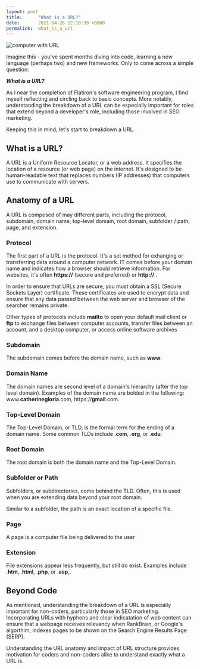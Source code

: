 ```yaml
---
layout: post
title:      "What is a URL?"
date:       2021-04-26 22:10:39 +0000
permalink:  what_is_a_url
---
```



![computer with URL](https://webhostreviewers.com/wp-content/uploads/2018/07/what-is-URL-770x503.jpg)

Imagine this - you've spent months diving into code, learning a new language (perhaps two) and new frameworks. Only to come across a simple question:

***What is a URL?***

As I near the completion of Flatiron's software engineering program, I find myself reflecting and circling back to basic concepts. More notably, understanding the breakdown of a URL can be especially important for roles that extend beyond a developer's role, including those involved in SEO marketing.

Keeping this in mind, let's start to breakdown a URL.

## What is a URL?

A URL is a Uniform Resource Locator, or a web address. It specifies the location of a resource (or web page) on the internet. It's designed to be human-readable text that replaces numbers (IP addresses) that computers use to communicate with servers.

## Anatomy of a URL

A URL is composed of may different parts, including the protocol, subdomain, domain name, top-level domain, root domain, subfolder / path, page, and extension.

### Protocol
The first part of a URL is the protocol. It's a set method for exhanging or transferring data around a computer network. IT comes before your domain name and indicates how a browser should retrieve information. For websites, it's often **https://** (secure and preferred) or **http://** .

In order to ensure that URLs are secure, you must obtain a SSL (Secure Sockets Layer) certificate. These certificates are used to encrypt data and ensure that any data passed between the web server and browser of the searcher remains private.

Other types of protocols include **mailto** to open your default mail client or **ftp** to exchange files between computer accounts, transfer files between an account, and a desktop computer, or access online software archives

### Subdomain
The subdomain comes before the domain name, such as **www**.

### Domain Name
The domain names are second level of a domain's hierarchy (after the top level domain). Examples of the domain name are bolded in the following: www.**catherinegloria**.com, https://**gmail**.com.

### Top-Level Domain
The Top-Level Domain, or TLD, is the formal term for the ending of a domain name. Some common TLDs include .**com**, .**org**, or .**edu**.

### Root Domain
The root domain is both the domain name and the Top-Level Domain.

### Subfolder or Path
Subfolders, or subdirectories, come behind the TLD. Often, this is used when you are extending data beyond your root domain.

Similar to a subfolder, the path is an exact location of a specific file.

### Page
A page is a computer file being delivered to the user

### Extension 
File extensions appear less frequently, but still do exist. Examples include .**htm**, .**html**, .**php**, or .**asp**,.


## Beyond Code
As mentioned, understanding the breakdown of a URL is especially important for non-coders, particularly those in SEO marketing. Incorporating URLs with hyphens and clear indicatation of web content can ensure that a webpage receives relevancy when RankBrain, or Google's algorthim, indexes pages to be shown on the Search Engine Results Page (SERP). 

Understanding the URL anatomy and impact of URL structure provides motivation for coders and non-coders alike to understand exactly what a URL is.





